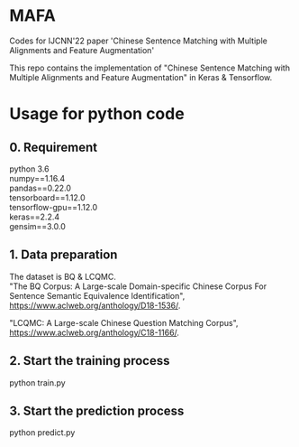 # MAFA

Codes for IJCNN'22 paper 'Chinese Sentence Matching with Multiple Alignments and Feature Augmentation'

This repo contains the implementation of "Chinese Sentence Matching with Multiple Alignments and Feature Augmentation" in Keras & Tensorflow.

# Usage for python code

## 0. Requirement

python 3.6  
numpy==1.16.4  
pandas==0.22.0  
tensorboard==1.12.0  
tensorflow-gpu==1.12.0  
keras==2.2.4  
gensim==3.0.0

## 1. Data preparation

The dataset is BQ & LCQMC.  
"The BQ Corpus: A Large-scale Domain-specific Chinese Corpus For Sentence Semantic Equivalence Identification", https://www.aclweb.org/anthology/D18-1536/.

"LCQMC: A Large-scale Chinese Question Matching Corpus", https://www.aclweb.org/anthology/C18-1166/.

## 2. Start the training process

python train.py

## 3. Start the prediction process

python predict.py
